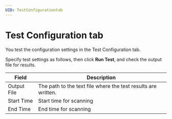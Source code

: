 ```yaml
---
UID: TestConfigurationtab
---
```


# Test Configuration tab

You test the configuration settings in the Test Configuration tab.

Specify test settings as follows, then click **Run Test**, and check the output file for results.

| Field | Description |
| ----- | ----------- |
| Output File | The path to the text file where the test results are written. |
| Start Time | Start time for scanning |
| End Time | End time for scanning |